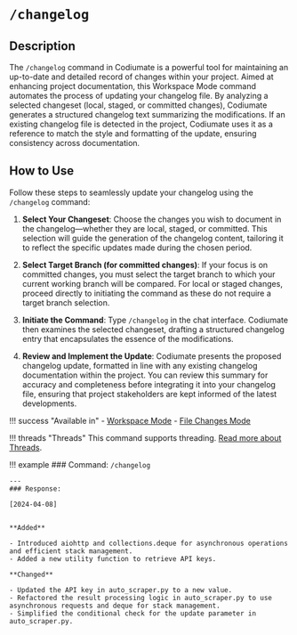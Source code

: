 # `/changelog`

<h2>Description</h2>

The `/changelog` command in Codiumate is a powerful tool for maintaining an up-to-date and detailed record of changes within your project. Aimed at enhancing project documentation, this Workspace Mode command automates the process of updating your changelog file. By analyzing a selected changeset (local, staged, or committed changes), Codiumate generates a structured changelog text summarizing the modifications. If an existing changelog file is detected in the project, Codiumate uses it as a reference to match the style and formatting of the update, ensuring consistency across documentation.

<h2>How to Use</h2>

Follow these steps to seamlessly update your changelog using the `/changelog` command:

1. **Select Your Changeset**: Choose the changes you wish to document in the changelog—whether they are local, staged, or committed. This selection will guide the generation of the changelog content, tailoring it to reflect the specific updates made during the chosen period.

2. **Select Target Branch (for committed changes)**: If your focus is on committed changes, you must select the target branch to which your current working branch will be compared. For local or staged changes, proceed directly to initiating the command as these do not require a target branch selection.

3. **Initiate the Command**: Type `/changelog` in the chat interface. Codiumate then examines the selected changeset, drafting a structured changelog entry that encapsulates the essence of the modifications.

4. **Review and Implement the Update**: Codiumate presents the proposed changelog update, formatted in line with any existing changelog documentation within the project. You can review this summary for accuracy and completeness before integrating it into your changelog file, ensuring that project stakeholders are kept informed of the latest developments.

!!! success "Available in"
    - [Workspace Mode](../modes/workspace-mode.md)
    - [File Changes Mode](../modes/file-mode.md#file-changes)

!!! threads "Threads"
    This command supports threading. [Read more about Threads](../threads.md).

!!! example
    ### Command: 
    `/changelog`

    ---
    ### Response: 

    [2024-04-08]


    **Added**

    - Introduced aiohttp and collections.deque for asynchronous operations and efficient stack management.
    - Added a new utility function to retrieve API keys.

    **Changed**

    - Updated the API key in auto_scraper.py to a new value.
    - Refactored the result processing logic in auto_scraper.py to use asynchronous requests and deque for stack management.
    - Simplified the conditional check for the update parameter in auto_scraper.py.